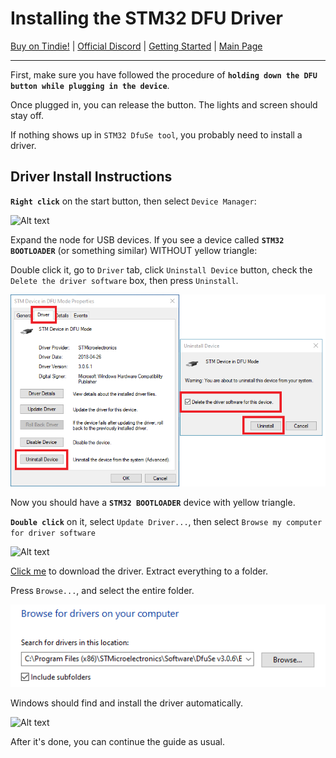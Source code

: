 # Installing the STM32 DFU Driver

[Buy on Tindie!](https://www.tindie.com/products/dekuNukem/daytripper-hide-my-windows-laser-tripwire/) | [Official Discord](https://discord.gg/VM4kbnf) | [Getting Started](quick_start_guide.md) | [Main Page](/README.md)

-----

First, make sure you have followed the procedure of **`holding down the DFU button while plugging in the device`**.

Once plugged in, you can release the button. The lights and screen should stay off.

If nothing shows up in `STM32 DfuSe tool`, you probably need to install a driver.

## Driver Install Instructions

**`Right click`** on the start button, then select `Device Manager`:

![Alt text](resources/photos/app/start.png)

Expand the node for USB devices. If you see a device called **`STM32 BOOTLOADER`** (or something similar) WITHOUT yellow triangle:

Double click it, go to `Driver` tab, click `Uninstall Device` button, check the `Delete the driver software` box, then press `Uninstall`.

![Alt text](resources/photos/uninstall.png)

Now you should have a **`STM32 BOOTLOADER`** device with yellow triangle.

**`Double click`** on it, select `Update Driver...`, then select `Browse my computer for driver software`

![Alt text](resources/photos/driver_select.png)

[Click me](https://github.com/dekuNukem/daytripper/raw/master/resources/STM-Bootloader-Driver.zip) to download the driver. Extract everything to a folder.

Press `Browse...`, and select the entire folder.

![Alt text](resources/photos/folder_select.png)

Windows should find and install the driver automatically.

![Alt text](resources/photos/driver_done.png)

After it's done, you can continue the guide as usual. 